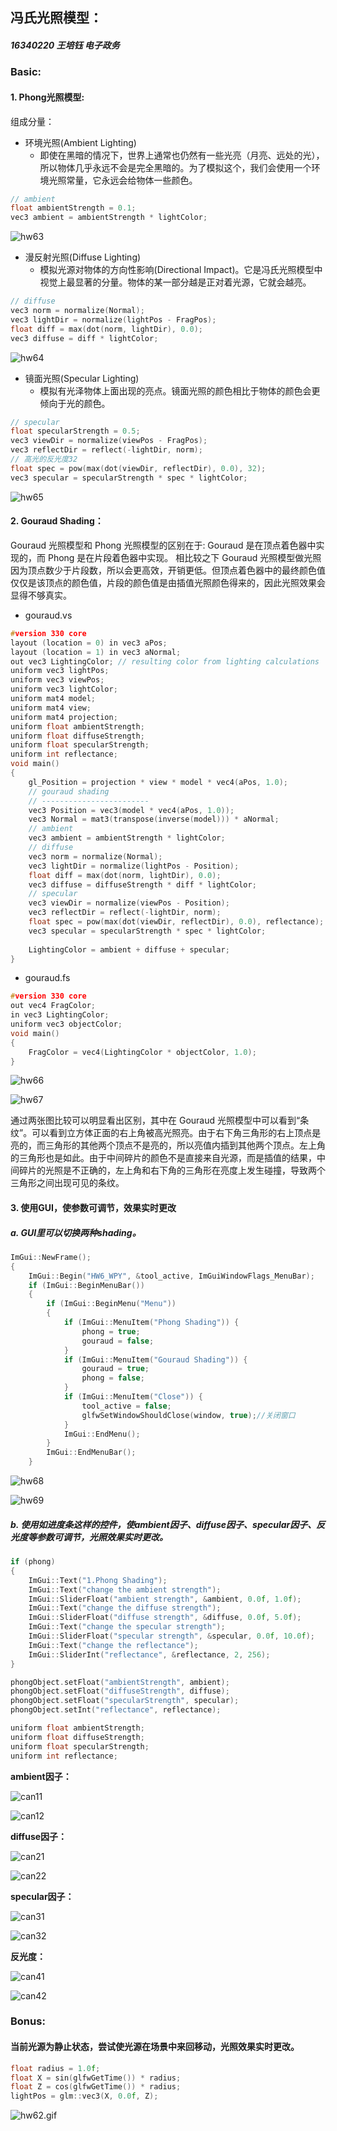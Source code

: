 ## 冯氏光照模型：

##### 16340220 王培钰 电子政务

### Basic:

#### 1. Phong光照模型:

组成分量：

- 环境光照(Ambient Lighting)
  - 即使在黑暗的情况下，世界上通常也仍然有一些光亮（月亮、远处的光），所以物体几乎永远不会是完全黑暗的。为了模拟这个，我们会使用一个环境光照常量，它永远会给物体一些颜色。


```c
// ambient
float ambientStrength = 0.1;
vec3 ambient = ambientStrength * lightColor;
```

![hw63](https://raw.githubusercontent.com/WangPerryWPY/PIcGo/master/hw6.3.png)

- 漫反射光照(Diffuse Lighting)
  - 模拟光源对物体的方向性影响(Directional Impact)。它是冯氏光照模型中视觉上最显著的分量。物体的某一部分越是正对着光源，它就会越亮。

```c
// diffuse
vec3 norm = normalize(Normal);
vec3 lightDir = normalize(lightPos - FragPos);
float diff = max(dot(norm, lightDir), 0.0);
vec3 diffuse = diff * lightColor;
```

![hw64](https://raw.githubusercontent.com/WangPerryWPY/PIcGo/master/hw6.4.png)

- 镜面光照(Specular Lighting)
  - 模拟有光泽物体上面出现的亮点。镜面光照的颜色相比于物体的颜色会更倾向于光的颜色。

```c
// specular
float specularStrength = 0.5;
vec3 viewDir = normalize(viewPos - FragPos);
vec3 reflectDir = reflect(-lightDir, norm);
// 高光的反光度32
float spec = pow(max(dot(viewDir, reflectDir), 0.0), 32);
vec3 specular = specularStrength * spec * lightColor;
```

![hw65](https://raw.githubusercontent.com/WangPerryWPY/PIcGo/master/hw6.5.png)

#### 2. Gouraud Shading：

Gouraud 光照模型和 Phong 光照模型的区别在于: Gouraud 是在顶点着色器中实现的，而 Phong 是在片段着色器中实现。 相比较之下 Gouraud 光照模型做光照因为顶点数少于片段数，所以会更高效，开销更低。但顶点着色器中的最终颜色值仅仅是该顶点的颜色值，片段的颜色值是由插值光照颜色得来的，因此光照效果会显得不够真实。

- gouraud.vs

```c
#version 330 core
layout (location = 0) in vec3 aPos;
layout (location = 1) in vec3 aNormal;
out vec3 LightingColor; // resulting color from lighting calculations
uniform vec3 lightPos;
uniform vec3 viewPos;
uniform vec3 lightColor;
uniform mat4 model;
uniform mat4 view;
uniform mat4 projection;
uniform float ambientStrength;
uniform float diffuseStrength;
uniform float specularStrength;
uniform int reflectance;
void main()
{
    gl_Position = projection * view * model * vec4(aPos, 1.0); 
    // gouraud shading
    // ------------------------
    vec3 Position = vec3(model * vec4(aPos, 1.0));
    vec3 Normal = mat3(transpose(inverse(model))) * aNormal;
    // ambient
    vec3 ambient = ambientStrength * lightColor;
    // diffuse
    vec3 norm = normalize(Normal);
    vec3 lightDir = normalize(lightPos - Position);
    float diff = max(dot(norm, lightDir), 0.0);
    vec3 diffuse = diffuseStrength * diff * lightColor;
    // specular
    vec3 viewDir = normalize(viewPos - Position);
    vec3 reflectDir = reflect(-lightDir, norm);
    float spec = pow(max(dot(viewDir, reflectDir), 0.0), reflectance);
    vec3 specular = specularStrength * spec * lightColor;
    
    LightingColor = ambient + diffuse + specular;
}
```

- gouraud.fs

```c
#version 330 core
out vec4 FragColor;
in vec3 LightingColor;
uniform vec3 objectColor;
void main()
{
    FragColor = vec4(LightingColor * objectColor, 1.0);
}
```

![hw66](https://raw.githubusercontent.com/WangPerryWPY/PIcGo/master/hw6.6.png)

![hw67](https://raw.githubusercontent.com/WangPerryWPY/PIcGo/master/hw6.7.png)

通过两张图比较可以明显看出区别，其中在 Gouraud 光照模型中可以看到“条纹”。可以看到立方体正面的右上角被高光照亮。由于右下角三角形的右上顶点是亮的，而三角形的其他两个顶点不是亮的，所以亮值内插到其他两个顶点。左上角的三角形也是如此。由于中间碎片的颜色不是直接来自光源，而是插值的结果，中间碎片的光照是不正确的，左上角和右下角的三角形在亮度上发生碰撞，导致两个三角形之间出现可见的条纹。

#### 3. 使用GUI，使参数可调节，效果实时更改

##### a. GUI里可以切换两种shading。

```c
ImGui::NewFrame();
{
    ImGui::Begin("HW6_WPY", &tool_active, ImGuiWindowFlags_MenuBar);
    if (ImGui::BeginMenuBar())
    {
        if (ImGui::BeginMenu("Menu"))
        {
            if (ImGui::MenuItem("Phong Shading")) {
                phong = true;
                gouraud = false;
            }
            if (ImGui::MenuItem("Gouraud Shading")) {
                gouraud = true;
                phong = false;
            }
            if (ImGui::MenuItem("Close")) {
                tool_active = false;
                glfwSetWindowShouldClose(window, true);//关闭窗口
            }
            ImGui::EndMenu();
        }
        ImGui::EndMenuBar();
    }
```

![hw68](https://raw.githubusercontent.com/WangPerryWPY/PIcGo/master/hw6.8.png)

![hw69](https://raw.githubusercontent.com/WangPerryWPY/PIcGo/master/hw6.9.png)

##### b. 使用如进度条这样的控件，使ambient因子、diffuse因子、specular因子、反光度等参数可调节，光照效果实时更改。

```c
if (phong)
{
    ImGui::Text("1.Phong Shading");
    ImGui::Text("change the ambient strength");
    ImGui::SliderFloat("ambient strength", &ambient, 0.0f, 1.0f);
    ImGui::Text("change the diffuse strength");
    ImGui::SliderFloat("diffuse strength", &diffuse, 0.0f, 5.0f);
    ImGui::Text("change the specular strength");
    ImGui::SliderFloat("specular strength", &specular, 0.0f, 10.0f);
    ImGui::Text("change the reflectance");
    ImGui::SliderInt("reflectance", &reflectance, 2, 256);
}
```

```c
phongObject.setFloat("ambientStrength", ambient);
phongObject.setFloat("diffuseStrength", diffuse);
phongObject.setFloat("specularStrength", specular);
phongObject.setInt("reflectance", reflectance);
```

```c
uniform float ambientStrength;
uniform float diffuseStrength;
uniform float specularStrength;
uniform int reflectance;
```



**ambient因子：**

![can11](https://raw.githubusercontent.com/WangPerryWPY/PIcGo/master/can11.png)

![can12](https://raw.githubusercontent.com/WangPerryWPY/PIcGo/master/can12.png)

**diffuse因子：**

![can21](https://raw.githubusercontent.com/WangPerryWPY/PIcGo/master/can21.png)

![can22](https://raw.githubusercontent.com/WangPerryWPY/PIcGo/master/can22.png)

**specular因子：**

![can31](https://raw.githubusercontent.com/WangPerryWPY/PIcGo/master/can31.png)

![can32](https://raw.githubusercontent.com/WangPerryWPY/PIcGo/master/can32.png)

**反光度：**

![can41](https://raw.githubusercontent.com/WangPerryWPY/PIcGo/master/can41.png)

![can42](https://raw.githubusercontent.com/WangPerryWPY/PIcGo/master/can42.png)



### Bonus: 

#### 当前光源为静止状态，尝试使光源在场景中来回移动，光照效果实时更改。 

```c
float radius = 1.0f;
float X = sin(glfwGetTime()) * radius;
float Z = cos(glfwGetTime()) * radius;
lightPos = glm::vec3(X, 0.0f, Z);
```

![hw62.gif](https://raw.githubusercontent.com/WangPerryWPY/PIcGo/master/hw6.2.gif)